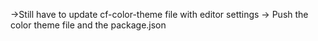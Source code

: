 ->Still have to update cf-color-theme file with editor settings
-> Push the color theme file and the package.json
